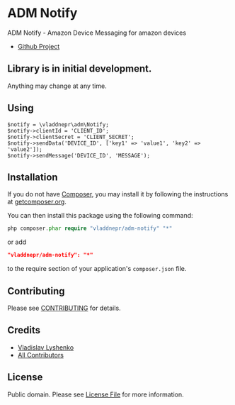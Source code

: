 # ADM Notify

ADM Notify - Amazon Device Messaging for amazon devices

- [Github Project](https://github.com/vladdnepr/adm-notify)

## Library is in initial development.

Anything may change at any time.

## Using

    $notify = \vladdnepr\adm\Notify;
    $notify->clientId = 'CLIENT_ID';
    $notify->clientSecret = 'CLIENT_SECRET';
    $notify->sendData('DEVICE_ID', ['key1' => 'value1', 'key2' => 'value2']);
    $notify->sendMessage('DEVICE_ID', 'MESSAGE');

## Installation

If you do not have [Composer](http://getcomposer.org/), you may install it by following the instructions
at [getcomposer.org](http://getcomposer.org/doc/00-intro.md#installation-nix).

You can then install this package using the following command:

```php
php composer.phar require "vladdnepr/adm-notify" "*"
```
or add

```json
"vladdnepr/adm-notify": "*"
```

to the require section of your application's `composer.json` file.

## Contributing

Please see [CONTRIBUTING](CONTRIBUTING.md) for details.

## Credits

- [Vladislav Lyshenko](https://github.com/vladdnepr)
- [All Contributors](../../contributors)

## License

Public domain. Please see [License File](LICENSE.md) for more information.
